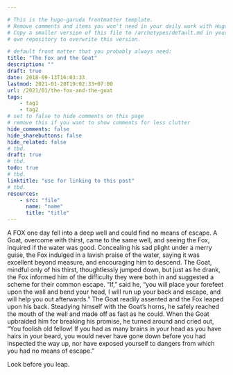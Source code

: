 ```yaml
---

# This is the hugo-garuda frontmatter template.
# Remove comments and items you won't need in your daily work with Hugo.
# Copy a smaller version of this file to /archetypes/default.md in your
# own repository to overwrite this version.

# default front matter that you probably always need:
title: "The Fox and the Goat"
description: ""
draft: true
date: 2018-09-13T16:03:33
lastmod: 2021-01-20T19:02:33+07:00
url: /2021/01/the-fox-and-the-goat
tags:
    - tag1
    - tag2
# set to false to hide comments on this page
# remove this if you want to show comments for less clutter
hide_comments: false
hide_sharebuttons: false
hide_related: false
# tbd.
draft: true
# tbd.
todo: true
# tbd.
linktitle: "use for linking to this post"
# tbd.
resources:
    - src: "file"
      name: "name"
      title: "title"
---
```

A FOX one day fell into a deep well and could find no means of escape. A Goat, overcome with thirst, came to the same well, and seeing the Fox, inquired if the water was good. Concealing his sad plight under a merry guise, the Fox indulged in a lavish praise of the water, saying it was excellent beyond measure, and encouraging him to descend. The Goat, mindful only of his thirst, thoughtlessly jumped down, but just as he drank, the Fox informed him of the difficulty they were both in and suggested a scheme for their common escape. “If,” said he, “you will place your forefeet upon the wall and bend your head, I will run up your back and escape, and will help you out afterwards.” The Goat readily assented and the Fox leaped upon his back. Steadying himself with the Goat’s horns, he safely reached the mouth of the well and made off as fast as he could. When the Goat upbraided him for breaking his promise, he turned around and cried out, “You foolish old fellow! If you had as many brains in your head as you have hairs in your beard, you would never have gone down before you had inspected the way up, nor have exposed yourself to dangers from which you had no means of escape.”

Look before you leap.
